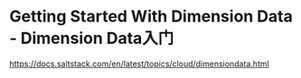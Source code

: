 # Getting Started With Dimension Data - Dimension Data入门

https://docs.saltstack.com/en/latest/topics/cloud/dimensiondata.html
